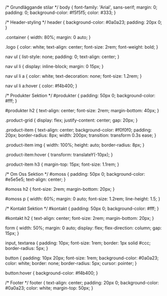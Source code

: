
/* Grundläggande stilar */
body {
    font-family: 'Arial', sans-serif;
    margin: 0;
    padding: 0;
    background-color: #f5f5f5;
    color: #333;
}

/* Header-styling */
header {
    background-color: #0a0a23;
    padding: 20px 0;
}

.container {
    width: 80%;
    margin: 0 auto;
}

.logo {
    color: white;
    text-align: center;
    font-size: 2rem;
    font-weight: bold;
}

nav ul {
    list-style: none;
    padding: 0;
    text-align: center;
}

nav ul li {
    display: inline-block;
    margin: 0 15px;
}

nav ul li a {
    color: white;
    text-decoration: none;
    font-size: 1.2rem;
}

nav ul li a:hover {
    color: #f4b400;
}

/* Produkter Sektion */
#produkter {
    padding: 50px 0;
    background-color: #fff;
}

#produkter h2 {
    text-align: center;
    font-size: 2rem;
    margin-bottom: 40px;
}

.product-grid {
    display: flex;
    justify-content: center;
    gap: 20px;
}

.product-item {
    text-align: center;
    background-color: #f0f0f0;
    padding: 20px;
    border-radius: 8px;
    width: 200px;
    transition: transform 0.3s ease;
}

.product-item img {
    width: 100%;
    height: auto;
    border-radius: 8px;
}

.product-item:hover {
    transform: translateY(-10px);
}

.product-item h3 {
    margin-top: 15px;
    font-size: 1.1rem;
}

/* Om Oss Sektion */
#omoss {
    padding: 50px 0;
    background-color: #e5e5e5;
    text-align: center;
}

#omoss h2 {
    font-size: 2rem;
    margin-bottom: 20px;
}

#omoss p {
    width: 60%;
    margin: 0 auto;
    font-size: 1.2rem;
    line-height: 1.5;
}

/* Kontakt Sektion */
#kontakt {
    padding: 50px 0;
    background-color: #fff;
}

#kontakt h2 {
    text-align: center;
    font-size: 2rem;
    margin-bottom: 20px;
}

form {
    width: 50%;
    margin: 0 auto;
    display: flex;
    flex-direction: column;
    gap: 15px;
}

input, textarea {
    padding: 10px;
    font-size: 1rem;
    border: 1px solid #ccc;
    border-radius: 5px;
}

button {
    padding: 10px 20px;
    font-size: 1rem;
    background-color: #0a0a23;
    color: white;
    border: none;
    border-radius: 5px;
    cursor: pointer;
}

button:hover {
    background-color: #f4b400;
}

/* Footer */
footer {
    text-align: center;
    padding: 20px 0;
    background-color: #0a0a23;
    color: white;
    margin-top: 50px;
}

